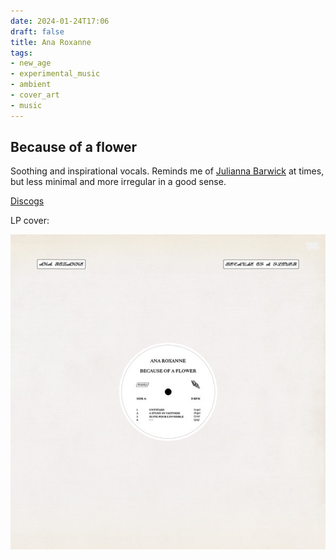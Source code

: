 ```yaml
---
date: 2024-01-24T17:06
draft: false
title: Ana Roxanne
tags:
- new_age
- experimental_music
- ambient
- cover_art
- music
---
```

## Because of a flower

Soothing and inspirational vocals. Reminds me of [Julianna Barwick](./julianna-barwick.md) at times, but less minimal and more irregular in a good sense.

[Discogs](https://www.discogs.com/master/1839586-Ana-Roxanne-Because-Of-A-Flower)

LP cover:

![Off white or beige background sleeve with the vinyl label at the center visible, with the tracklist in black over white. Top left corner with the artist's name, top right corner with the name of the album. It's in black and in a very decorative, cursive font that makes a little unreadable, firthermore the font size is small.](../attachment/vsc-paste/ana-roxanne-240124170856.png)